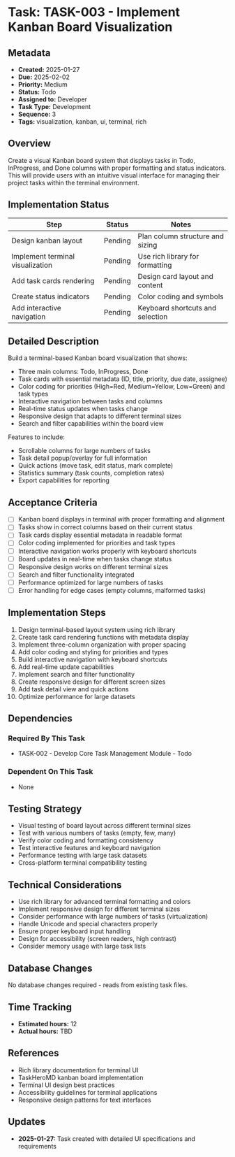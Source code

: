 # Task: TASK-003 - Implement Kanban Board Visualization

## Metadata
- **Created:** 2025-01-27
- **Due:** 2025-02-02
- **Priority:** Medium
- **Status:** Todo
- **Assigned to:** Developer
- **Task Type:** Development
- **Sequence:** 3
- **Tags:** visualization, kanban, ui, terminal, rich

## Overview
Create a visual Kanban board system that displays tasks in Todo, InProgress, and Done columns with proper formatting and status indicators. This will provide users with an intuitive visual interface for managing their project tasks within the terminal environment.

## Implementation Status
| Step | Status | Notes |
|------|--------|-------|
| Design kanban layout | Pending | Plan column structure and sizing |
| Implement terminal visualization | Pending | Use rich library for formatting |
| Add task cards rendering | Pending | Design card layout and content |
| Create status indicators | Pending | Color coding and symbols |
| Add interactive navigation | Pending | Keyboard shortcuts and selection |

## Detailed Description
Build a terminal-based Kanban board visualization that shows:
- Three main columns: Todo, InProgress, Done
- Task cards with essential metadata (ID, title, priority, due date, assignee)
- Color coding for priorities (High=Red, Medium=Yellow, Low=Green) and task types
- Interactive navigation between tasks and columns
- Real-time status updates when tasks change
- Responsive design that adapts to different terminal sizes
- Search and filter capabilities within the board view

Features to include:
- Scrollable columns for large numbers of tasks
- Task detail popup/overlay for full information
- Quick actions (move task, edit status, mark complete)
- Statistics summary (task counts, completion rates)
- Export capabilities for reporting

## Acceptance Criteria
- [ ] Kanban board displays in terminal with proper formatting and alignment
- [ ] Tasks show in correct columns based on their current status
- [ ] Task cards display essential metadata in readable format
- [ ] Color coding implemented for priorities and task types
- [ ] Interactive navigation works properly with keyboard shortcuts
- [ ] Board updates in real-time when tasks change status
- [ ] Responsive design works on different terminal sizes
- [ ] Search and filter functionality integrated
- [ ] Performance optimized for large numbers of tasks
- [ ] Error handling for edge cases (empty columns, malformed tasks)

## Implementation Steps
1. Design terminal-based layout system using rich library
2. Create task card rendering functions with metadata display
3. Implement three-column organization with proper spacing
4. Add color coding and styling for priorities and types
5. Build interactive navigation with keyboard shortcuts
6. Add real-time update capabilities
7. Implement search and filter functionality
8. Create responsive design for different screen sizes
9. Add task detail view and quick actions
10. Optimize performance for large datasets

## Dependencies
### Required By This Task
- TASK-002 - Develop Core Task Management Module - Todo

### Dependent On This Task
- None

## Testing Strategy
- Visual testing of board layout across different terminal sizes
- Test with various numbers of tasks (empty, few, many)
- Verify color coding and formatting consistency
- Test interactive features and keyboard navigation
- Performance testing with large task datasets
- Cross-platform terminal compatibility testing

## Technical Considerations
- Use rich library for advanced terminal formatting and colors
- Implement responsive design for different terminal sizes
- Consider performance with large numbers of tasks (virtualization)
- Handle Unicode and special characters properly
- Ensure proper keyboard input handling
- Design for accessibility (screen readers, high contrast)
- Consider memory usage with large task lists

## Database Changes
No database changes required - reads from existing task files.

## Time Tracking
- **Estimated hours:** 12
- **Actual hours:** TBD

## References
- Rich library documentation for terminal UI
- TaskHeroMD kanban board implementation
- Terminal UI design best practices
- Accessibility guidelines for terminal applications
- Responsive design patterns for text interfaces

## Updates
- **2025-01-27:** Task created with detailed UI specifications and requirements 